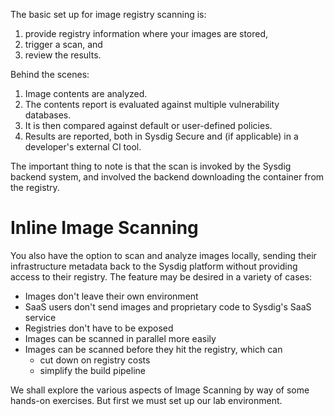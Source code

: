 The basic set up for image registry scanning is:
 1. provide registry information where your images are stored,
 1. trigger a scan, and
 1. review the results.

Behind the scenes:
 1. Image contents are analyzed.
 1. The contents report is evaluated against multiple vulnerability databases.
 1. It is then compared against default or user-defined policies.
 1. Results are reported, both in Sysdig Secure and (if applicable) in a developer's external CI tool.

The important thing to note is that the scan is invoked by the Sysdig backend system, and involved the backend downloading the container from the registry.

# Inline Image Scanning

You also have the option to scan and analyze images locally, sending their infrastructure metadata back to the Sysdig platform without providing access to their registry. The feature may be desired in a variety of cases:
 - Images don't leave their own environment
 - SaaS users don't send images and proprietary code to Sysdig's SaaS service
 - Registries don't have to be exposed
 - Images can be scanned in parallel more easily
 - Images can be scanned before they hit the registry, which can
    - cut down on registry costs
    - simplify the build pipeline

We shall explore the various aspects of Image Scanning by way of some hands-on exercises.  But first we must set up our lab environment.

